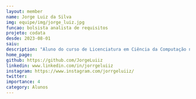 ```yaml
---
layout: member
name: Jorge Luiz da Silva
img: equipe/img/jorge_luiz.jpg
funcao: bolsista analista de requisitos
projeto: codata
desde: 2023-08-01
saiu: 
description: "Aluno do curso de Licenciatura em Ciência da Computação na UFPB - Campus IV, gosta muito de conhecer e aprender sobre novas tecnologias, têm obtido conhecimentos enrriquecedores em diversas áreas em sua jornada de graduação, já atuou na área de pesquisa e atualmente atua como bolsista na Companhia de Processamento de Dados da Paraíba (CODATA) na área de Análise de Requisitos."
home_page: 
github: https://github.com/JorgeLuiiz
linkedin: www.linkedin.com/in/jorrgeluiiz
instagram: https://www.instagram.com/jorrgeluiiz/
twitter: 
importance: 4
category: Alunos
---
```

